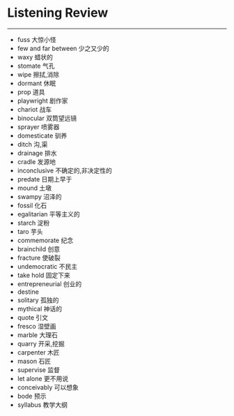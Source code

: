 # Listening Review

----

* fuss 大惊小怪
* few and far between 少之又少的
* waxy 蜡状的
* stomate 气孔  
* wipe 擦拭,消除
* dormant 休眠
* prop 道具
* playwright 剧作家
* chariot 战车
* binocular 双筒望远镜
* sprayer 喷雾器
* domesticate 驯养  
* ditch 沟,渠
* drainage 排水
* cradle 发源地
* inconclusive 不确定的,非决定性的
* predate 日期上早于
* mound 土墩
* swampy 沼泽的
* fossil 化石
* egalitarian 平等主义的
* starch 淀粉
* taro 芋头
* commemorate 纪念
* brainchild 创意
* fracture 使破裂
* undemocratic 不民主
* take hold 固定下来
* entrepreneurial 创业的
* destine 
* solitary 孤独的
* mythical 神话的
* quote 引文
* fresco 湿壁画
* marble 大理石
* quarry 开采,挖掘
* carpenter 木匠
* mason 石匠
* supervise 监督
* let alone 更不用说
* conceivably 可以想象
* bode 预示
* syllabus 教学大纲